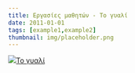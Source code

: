 ```yaml
---
title: Εργασίες μαθητών - Το γυαλί
date: 2011-01-01
tags: [example1,example2]
thumbnail: img/placeholder.png
---
```

![](http://4.bp.blogspot.com/-XcIGdof6mCM/UHtfTeGBRLI/AAAAAAAAAW8/UXVbtb4kW8Y/s200/tuesday.gif)[Το γυαλί](https://docs.google.com/file/d/0B_I1oSy0BsA3RzRPSGpVcU1TUlE/preview)
